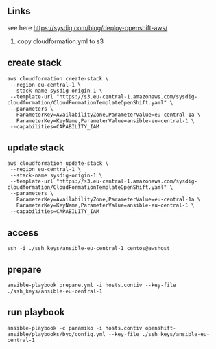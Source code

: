 ## Links
see here https://sysdig.com/blog/deploy-openshift-aws/


1. copy cloudformation.yml to s3

## create stack
```
aws cloudformation create-stack \
 --region eu-central-1 \
 --stack-name sysdig-origin-1 \
 --template-url "https://s3.eu-central-1.amazonaws.com/sysdig-cloudformation/CloudFormationTemplateOpenShift.yaml" \
 --parameters \
   ParameterKey=AvailabilityZone,ParameterValue=eu-central-1a \
   ParameterKey=KeyName,ParameterValue=ansible-eu-central-1 \
 --capabilities=CAPABILITY_IAM
 ```

## update stack
```
aws cloudformation update-stack \
 --region eu-central-1 \
 --stack-name sysdig-origin-1 \
 --template-url "https://s3.eu-central-1.amazonaws.com/sysdig-cloudformation/CloudFormationTemplateOpenShift.yaml" \
 --parameters \
   ParameterKey=AvailabilityZone,ParameterValue=eu-central-1a \
   ParameterKey=KeyName,ParameterValue=ansible-eu-central-1 \
 --capabilities=CAPABILITY_IAM
 ```

## access

`ssh -i ./ssh_keys/ansible-eu-central-1 centos@awshost`

## prepare

`ansible-playbook prepare.yml -i hosts.contiv --key-file ./ssh_keys/ansible-eu-central-1`

## run playbook

`ansible-playbook -c paramiko -i hosts.contiv openshift-ansible/playbooks/byo/config.yml --key-file ./ssh_keys/ansible-eu-central-1`